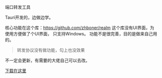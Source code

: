 端口转发工具

Tauri开发的，边做边学。

核心功能在这个库：https://github.com/zhboner/realm
这个库没有UI界面，为使用方便做了个UI界面，
只支持Windows。 功能不是很完善，目的是做来自己用的。

> 转发协议没有做功能，勾上也没效果

不一定会更新，有需要的大佬自己可以去改。

[下载在这里](https://gitee.com/luoyu318/realm-ui/releases)